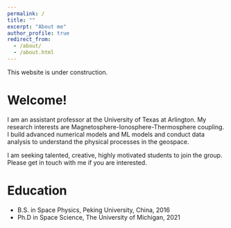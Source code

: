 ```yaml
---
permalink: /
title: ""
excerpt: "About me"
author_profile: true
redirect_from: 
  - /about/
  - /about.html
---
```


This website is under construction.

Welcome!
======
I am an assistant professor at the University of Texas at Arlington. My research interests are Magnetosphere-Ionosphere-Thermosphere coupling. I build advanced numerical models and ML models and conduct data analysis to understand the physical processes in the geospace.

I am seeking talented, creative, highly motivated students to join the group. Please get in touch with me if you are interested.

Education
======
* B.S. in Space Physics, Peking University, China, 2016
* Ph.D in Space Science, The University of Michigan, 2021

